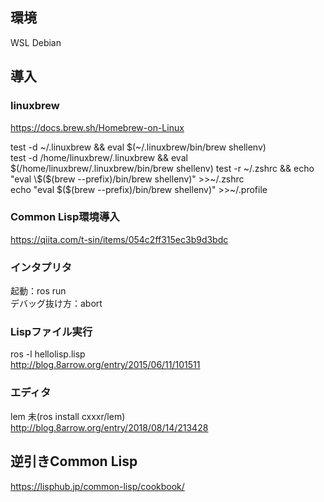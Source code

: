 ## 環境  
WSL Debian  

## 導入  
### linuxbrew  
https://docs.brew.sh/Homebrew-on-Linux  

test -d ~/.linuxbrew && eval $(~/.linuxbrew/bin/brew shellenv)  
test -d /home/linuxbrew/.linuxbrew && eval $(/home/linuxbrew/.linuxbrew/bin/brew shellenv)  
test -r ~/.zshrc && echo "eval \$($(brew --prefix)/bin/brew shellenv)" >>~/.zshrc  
echo "eval \$($(brew --prefix)/bin/brew shellenv)" >>~/.profile  

### Common Lisp環境導入  
https://qiita.com/t-sin/items/054c2ff315ec3b9d3bdc  

### インタプリタ  
起動：ros run  
デバッグ抜け方：abort  

### Lispファイル実行  
ros -l hellolisp.lisp  
http://blog.8arrow.org/entry/2015/06/11/101511  

### エディタ  
lem 未(ros install cxxxr/lem)  
http://blog.8arrow.org/entry/2018/08/14/213428  

## 逆引きCommon Lisp  
https://lisphub.jp/common-lisp/cookbook/  

